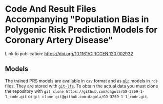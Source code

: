 # Code And Result Files Accompanying "Population Bias in Polygenic Risk Prediction Models for Coronary Artery Disease"

Link to publication: https://doi.org/10.1161/CIRCGEN.120.002932

## Models

The trained PRS models are available in `csv` format and as [`mlr`](https://mlr-org.com/) models in `rds` files.
They are stored with [`git-lfs`](https://git-lfs.github.com/).
To obtain the actual data you must clone the repository with 
```git clone https://github.com/dagola/GO-3269-1-1_code.git``` or 
```git clone git@github.com:dagola/GO-3269-1-1_code.git```.
